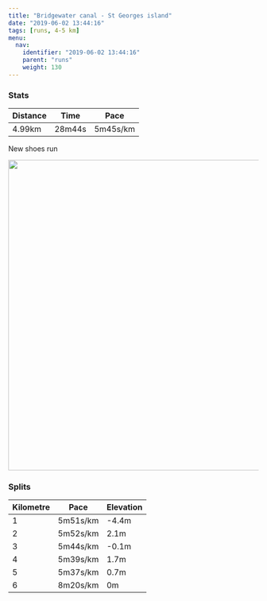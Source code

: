 ```yaml
---
title: "Bridgewater canal - St Georges island"
date: "2019-06-02 13:44:16"
tags: [runs, 4-5 km]
menu:
  nav:
    identifier: "2019-06-02 13:44:16"
    parent: "runs"
    weight: 130
---
```


### Stats

| Distance | Time | Pace |
|----------|------|------|
|4.99km|28m44s|5m45s/km|

New shoes run

<img src='https://maps.googleapis.com/maps/api/staticmap?maptype=terrain&path=enc:iqjeIryyLh@bBr@|Al@fAR\v@n@~@|@HBVATDxAFh@XRRZ`@d@`Bn@|AdAvA~@bAn@~@HNDj@b@^HPDXFT`@|@b@p@b@`AJZBRRh@Pt@p@vBv@nDL`A\jBR`BNl@VlBx@lGd@xE~@hH@Z?XANUHGGE[Em@Am@FNT|AN~AElAJ|AC`EFlCAbDEfBAbFALMb@E^B`@EdAHv@?^o@lAMb@El@Bp@BRCVCbAIf@?t@PaBVmAFg@\_@B_@NaA@e@Ea@D]@]b@uAF[e@iCEaAGcAGuBDm@LcA?uCOoDHaA@k@AgBM[E]Ei@@OKsASsB?g@Eg@c@wDQ}@]qCKOMCQ?ECIOUYiAaD_@w@_@o@_@cAKa@Cq@Os@?}@M}EEa@MYQaAOYe@oAWu@EUwBgFK_@a@m@y@{@SK{@Q]Ks@_@_Aq@MQQc@MMI@a@XIBEAIGm@wAOe@eBwD_@cAM][oA{@gC&key=AIzaSyAfqMeaZ1CCJFGP5cWud__oZnT_Pybg-1M&size=800x800&scale=2&markers=color:yellow|label:S|53.47109,-2.2673&markers=color:green|label:F|53.47123000000002,-2.267500000000001' width='625' />

### Splits

| Kilometre | Pace | Elevation |
|------|------|-----------|
|1|5m51s/km|-4.4m|
|2|5m52s/km|2.1m|
|3|5m44s/km|-0.1m|
|4|5m39s/km|1.7m|
|5|5m37s/km|0.7m|
|6|8m20s/km|0m|
